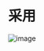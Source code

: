 # 采用
![image](https://github.com/youxin11544/Zxing-Scan-Anim/2017-04-01_14_15_52.mp4_1491027949.gif)
